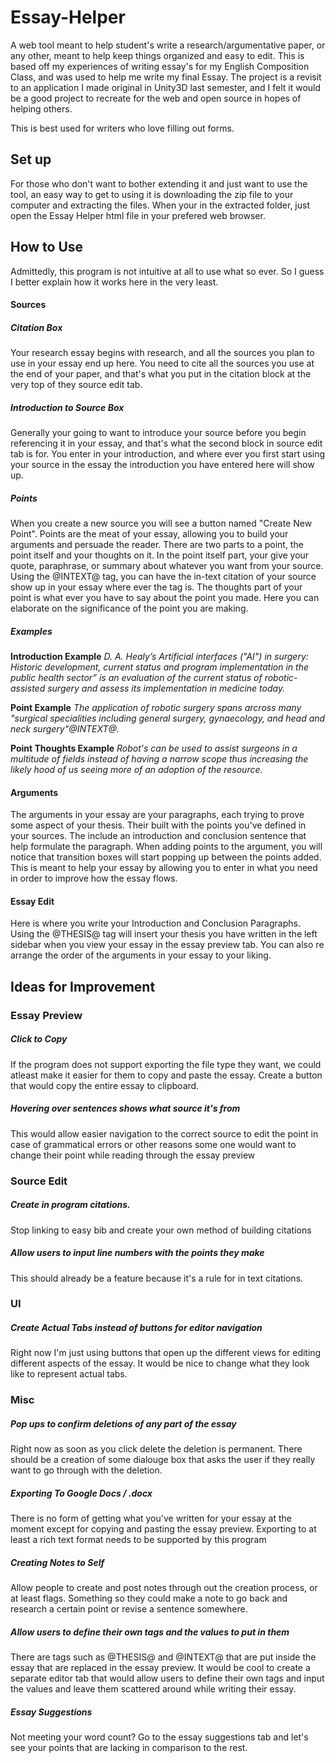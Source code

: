 # Essay-Helper
A web tool meant to help student's write a research/argumentative paper, or any other, meant to help keep things organized and easy to edit.
This is based off my experiences of writing essay's for my English Composition Class, and was used to help me write my
final Essay.  The project is a revisit to an application I made original in Unity3D last semester, and I felt it would
be a good project to recreate for the web and open source in hopes of helping others.

This is best used for writers who love filling out forms.

## Set up
For those who don't want to bother extending it and just want to use the tool, an easy way to get to using it is downloading the zip file to your computer and extracting the files. When your in the extracted folder, just open the Essay Helper html file in your prefered web browser.

## How to Use
Admittedly, this program is not intuitive at all to use what so ever.
So I guess I better explain how it works here in the very least.

#### Sources

##### Citation Box
Your research essay begins with research, and all the sources you plan to use in your essay end up here.
You need to cite all the sources you use at the end of your paper, and that's what you put in the citation block at the
very top of they source edit tab.

##### Introduction to Source Box
Generally your going to want to introduce your source before you begin referencing it in your essay, and that's what 
the second block in source edit tab is for.  You enter in your introduction, and where ever you first start using your
source in the essay the introduction you have entered here will show up.

##### Points
When you create a new source you will see a button named "Create New Point".  Points are the meat of your essay, allowing
you to build your arguments and persuade the reader.  There are two parts to a point, the point itself and your thoughts on it.
In the point itself part, your give your quote, paraphrase, or summary about whatever you want from your source.  Using the
@INTEXT@ tag, you can have the in-text citation of your source show up in your essay where ever the tag is. 
The thoughts part of your point is what ever you have to say about the point you made.  Here you can elaborate on the 
significance of the point you are making.

##### Examples
**Introduction Example**
*D. A. Healy’s Artificial interfaces ("AI") in surgery: Historic development, current status and program implementation in the public health sector” is an evaluation of the current status of robotic-assisted surgery and assess its implementation in medicine today.*

**Point Example**
*The application of robotic surgery spans arcross many "surgical specialities including general surgery, gynaecology, and head and neck surgery"@INTEXT@.*

**Point Thoughts Example**
*Robot's can be used to assist surgeons in a multitude of fields instead of having a narrow scope thus increasing the likely hood of us seeing more of an adoption of the resource.*

#### Arguments
The arguments in your essay are your paragraphs, each trying to prove some aspect of your thesis.  Their built with the points you've defined in your sources.  The include an introduction and conclusion sentence that help formulate the paragraph.  When adding points to the argument,  you will notice that transition boxes will start popping up between the points added.  This is meant to help your essay by allowing you to enter in what you need in order to improve how the essay flows.

#### Essay Edit
Here is where you write your Introduction and Conclusion Paragraphs.  Using the @THESIS@ tag will insert your thesis you have written in the left sidebar when you view your essay in the essay preview tab.  You can also re arrange the order of the arguments in your essay to your liking.

## Ideas for Improvement

### Essay Preview

##### Click to Copy
If the program does not support exporting the file type they want, we could atleast make it easier for them to copy and paste the essay. Create a button that would copy the entire essay to clipboard.

##### Hovering over sentences shows what source it's from
This would allow easier navigation to the correct source to edit the point in case of grammatical errors or other reasons some one would want to change their point while reading through the essay preview 

### Source Edit

##### Create in program citations.
Stop linking to easy bib and create your own method of building citations

##### Allow users to input line numbers with the points they make
This should already be a feature because it's a rule for in text citations.

### UI

##### Create Actual Tabs instead of buttons for editor navigation
Right now I'm just using buttons that open up the different views for editing different aspects of the essay.  It would be nice to change what they look like to represent actual tabs.

### Misc

##### Pop ups to confirm deletions of any part of the essay
Right now as soon as you click delete the deletion is permanent. There should be a creation of some dialouge box that asks the user if they really want to go through with the deletion.

##### Exporting To Google Docs / .docx
There is no form of getting what you've written for your essay at the moment except for copying and pasting the essay preview. Exporting to at least a rich text format needs to be supported by this program

##### Creating Notes to Self
Allow people to create and post notes through out the creation process, or at least flags.  Something so they could make a note to go back and research a certain point or revise a sentence somewhere.

##### Allow users to define their own tags and the values to put in them
There are tags such as @THESIS@ and @INTEXT@ that are put inside the essay that are replaced in the essay preview. It would be cool to create a separate editor tab that would allow users to define their own tags and input the values and leave them scattered around while writing their essay.

##### Essay Suggestions
Not meeting your word count?  Go to the essay suggestions tab and let's see your points that are lacking in comparison to the rest.
